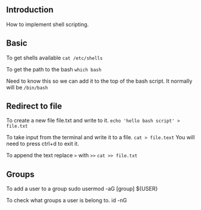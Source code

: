 ## Introduction

How to implement shell scripting.

## Basic

To get shells available
`cat /etc/shells`

To get the path to the bash
`which bash`

Need to know this so we can add it to the top of the bash script.
It normally will be `/bin/bash`

## Redirect to file

To create a new file file.txt and write to it.
`echo 'hello bash script' > file.txt`

To take input from the terminal and write it to a file.
`cat > file.text`
You will need to press ctrl+d to exit it.

To append the text replace `>` with `>>`
`cat >> file.txt`

## Groups

To add a user to a group
sudo usermod -aG [group] \${USER}

To check what groups a user is belong to.
id -nG
